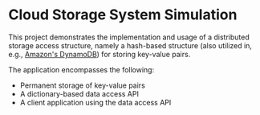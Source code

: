 # Cloud Storage System Simulation

This project demonstrates the implementation and usage of a distributed storage access structure, namely a hash-based structure (also utilized in, e.g., [Amazon's DynamoDB](https://aws.amazon.com/dynamodb/)) for storing key-value pairs.

The application encompasses the following:
* Permanent storage of key-value pairs
* A dictionary-based data access API
* A client application using the data access API
